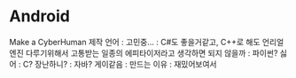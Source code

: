 # Android
Make a CyberHuman
제작 언어
: 고민중...
: C#도 좋을거같고, C++로 해도 언리얼엔진 다루기위해서 고통받는 일종의 에피타이저라고 생각하면 되지 않을까
: 파이썬? 싫어
: C? 장난하니?
: 자바? 게이같음
: 
만드는 이유
: 재밌어보여서
